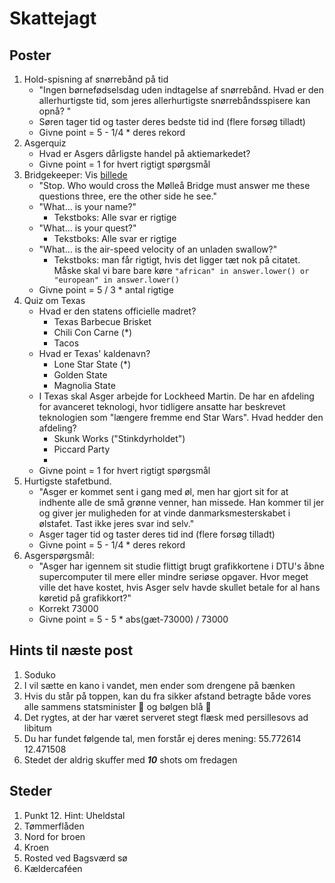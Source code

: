 # Skattejagt

## Poster
1. Hold-spisning af snørrebånd på tid
    - "Ingen børnefødselsdag uden indtagelse af snørrebånd. Hvad er den allerhurtigste tid, som jeres allerhurtigste snørrebåndsspisere kan opnå? "
    - Søren tager tid og taster deres bedste tid ind (flere forsøg tilladt)
    - Givne point = 5 - 1/4 * deres rekord
2. Asgerquiz
    - Hvad er Asgers dårligste handel på aktiemarkedet?
    - Givne point = 1 for hvert rigtigt spørgsmål
3. Bridgekeeper:  Vis [billede](static/bridgekeeper.jpg)
    - "Stop. Who would cross the Mølleå Bridge must answer me these questions three, ere the other side he see."
    - "What… is your name?"
      - Tekstboks: Alle svar er rigtige
    - "What… is your quest?"
      - Tekstboks: Alle svar er rigtige
    - "What… is the air-speed velocity of an unladen swallow?"
      - Tekstboks: man får rigtigt, hvis det ligger tæt nok på citatet. Måske skal vi bare bare køre `"african" in answer.lower() or "european" in answer.lower()`
    - Givne point = 5 / 3 * antal rigtige
4. Quiz om Texas
    - Hvad er den statens officielle madret?
        - Texas Barbecue Brisket
        - Chili Con Carne (*)
        - Tacos
    - Hvad er Texas' kaldenavn?
        - Lone Star State (*)
        - Golden State
        - Magnolia State
    - I Texas skal Asger arbejde for Lockheed Martin. De har en afdeling for avanceret teknologi, hvor tidligere ansatte har beskrevet teknologien som "længere fremme end Star Wars". Hvad hedder den afdeling?
        - Skunk Works ("Stinkdyrholdet")
        - Piccard Party
        -
    - Givne point = 1 for hvert rigtigt spørgsmål
5. Hurtigste stafetbund.
    - "Asger er kommet sent i gang med øl, men har gjort sit for at indhente alle de små grønne venner, han missede. Han kommer til jer og giver jer muligheden for at vinde danmarksmesterskabet i ølstafet. Tast ikke jeres svar ind selv."
    - Asger tager tid og taster deres tid ind (flere forsøg tilladt)
    - Givne point = 5 - 1/4 * deres rekord
6. Asgerspørgsmål:
    - "Asger har igennem sit studie flittigt brugt grafikkortene i DTU's åbne supercomputer til mere eller mindre seriøse opgaver. Hvor meget ville det have kostet, hvis Asger selv havde skullet betale for al hans køretid på grafikkort?"
    - Korrekt 73000
    - Givne point =  5 - 5 * abs(gæt-73000) / 73000

## Hints til næste post
1. Soduko
2. I vil sætte en kano i vandet, men ender som drengene på bænken
3. Hvis du står på toppen, kan du fra sikker afstand betragte både vores alle sammens statsminister :rose: og bølgen blå :wave:
4. Det rygtes, at der har været serveret stegt flæsk med persillesovs ad libitum
5. Du har fundet følgende tal, men forstår ej deres mening: 55.772614 12.471508
6. Stedet der aldrig skuffer med ***10*** shots om fredagen

## Steder
1. Punkt 12. Hint: Uheldstal
2. Tømmerflåden
3. Nord for broen
4. Kroen
5. Rosted ved Bagsværd sø
6. Kældercaféen

